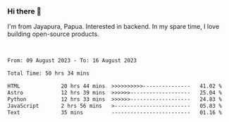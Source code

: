 ### Hi there 👋

I'm from Jayapura, Papua. Interested in backend. In my spare time, I love building open-source products.

<br>

 
 <!--START_SECTION:waka-->

```txt
From: 09 August 2023 - To: 16 August 2023

Total Time: 50 hrs 34 mins

HTML             20 hrs 44 mins  >>>>>>>>>>---------------   41.02 %
Astro            12 hrs 39 mins  >>>>>>-------------------   25.04 %
Python           12 hrs 33 mins  >>>>>>-------------------   24.83 %
JavaScript       2 hrs 56 mins   >------------------------   05.83 %
Text             35 mins         -------------------------   01.16 %
```

<!--END_SECTION:waka-->
